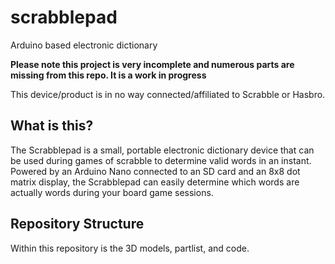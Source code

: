 # scrabblepad
Arduino based electronic dictionary<br>

**Please note this project is very incomplete and numerous parts are missing from this repo. It is a work in progress**<br>

This device/product is in no way connected/affiliated to Scrabble or Hasbro.

## What is this?
The Scrabblepad is a small, portable electronic dictionary device that can be used during games of scrabble to determine valid words in an instant. Powered by an Arduino Nano connected to an SD card and an 8x8 dot matrix display, the Scrabblepad can easily determine which words are actually words during your board game sessions.

## Repository Structure
Within this repository is the 3D models, partlist, and code.
